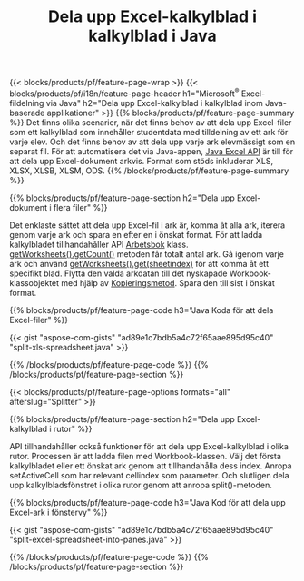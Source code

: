 ﻿---
title: Dela upp Excel-kalkylblad i kalkylblad i Java
url: /sv/java/splitter/
description: Java källkoder som förklarar hur du delar upp Microsoft Excel-filer i flera dokument med hjälp av Java Excel-bibliotek
---
{{< blocks/products/pf/feature-page-wrap >}}
{{< blocks/products/pf/i18n/feature-page-header h1="Microsoft<sup>&reg;</sup> Excel-fildelning via Java" h2="Dela upp Excel-kalkylblad i kalkylblad inom Java-baserade applikationer" >}}
{{% blocks/products/pf/feature-page-summary %}}
Det finns olika scenarier, när det finns behov av att dela upp Excel-filer som ett kalkylblad som innehåller studentdata med tilldelning av ett ark för varje elev. Och det finns behov av att dela upp varje ark elevmässigt som en separat fil. För att automatisera det via Java-appen, [Java Excel API](/cells/java/) är till för att dela upp Excel-dokument arkvis. Format som stöds inkluderar XLS, XLSX, XLSB, XLSM, ODS. 
{{% /blocks/products/pf/feature-page-summary %}}

{{% blocks/products/pf/feature-page-section h2="Dela upp Excel-dokument i flera filer" %}}

Det enklaste sättet att dela upp Excel-fil i ark är, komma åt alla ark, iterera genom varje ark och spara en efter en i önskat format. För att ladda kalkylbladet tillhandahåller API [Arbetsbok](https://apireference.aspose.com/cells/java/com.aspose.cells/Workbook) klass. [getWorksheets().getCount()](https://apireference.aspose.com/cells/java/com.aspose.cells/worksheetcollection#Count) metoden får totalt antal ark. Gå igenom varje ark och använd [getWorksheets().get(sheetindex)](https://apireference.aspose.com/cells/java/com.aspose.cells/worksheetcollection#get) för att komma åt ett specifikt blad. Flytta den valda arkdatan till det nyskapade Workbook-klassobjektet med hjälp av [Kopieringsmetod](https://apireference.aspose.com/cells/java/com.aspose.cells/workbook#copy(com.aspose.cells.Workbook)). Spara den till sist i önskat format.

{{% blocks/products/pf/feature-page-code h3="Java Koda för att dela Excel-filer" %}}

{{< gist "aspose-com-gists" "ad89e1c7bdb5a4c72f65aae895d95c40" "split-xls-spreadsheet.java" >}}

{{% /blocks/products/pf/feature-page-code %}}
{{% /blocks/products/pf/feature-page-section %}}

{{< blocks/products/pf/feature-page-options formats="all" afterslug="Splitter" >}}

{{% blocks/products/pf/feature-page-section h2="Dela upp Excel-kalkylblad i rutor" %}}

API tillhandahåller också funktioner för att dela upp Excel-kalkylblad i olika rutor. Processen är att ladda filen med Workbook-klassen. Välj det första kalkylbladet eller ett önskat ark genom att tillhandahålla dess index. Anropa setActiveCell som har relevant cellindex som parameter. Och slutligen dela upp kalkylbladsfönstret i olika rutor genom att anropa split()-metoden.

{{% blocks/products/pf/feature-page-code h3="Java Kod för att dela upp Excel-ark i fönstervy" %}}

{{< gist "aspose-com-gists" "ad89e1c7bdb5a4c72f65aae895d95c40" "split-excel-spreadsheet-into-panes.java" >}}

{{% /blocks/products/pf/feature-page-code %}}
{{% /blocks/products/pf/feature-page-section %}}